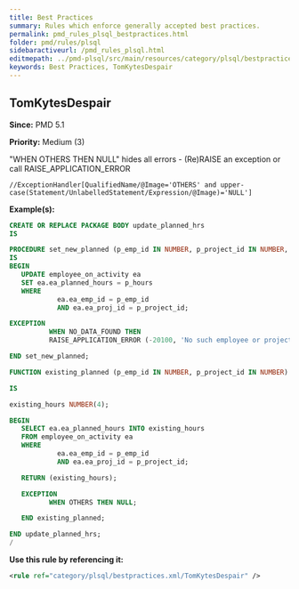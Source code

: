 ```yaml
---
title: Best Practices
summary: Rules which enforce generally accepted best practices.
permalink: pmd_rules_plsql_bestpractices.html
folder: pmd/rules/plsql
sidebaractiveurl: /pmd_rules_plsql.html
editmepath: ../pmd-plsql/src/main/resources/category/plsql/bestpractices.xml
keywords: Best Practices, TomKytesDespair
---
```

## TomKytesDespair

**Since:** PMD 5.1

**Priority:** Medium (3)

"WHEN OTHERS THEN NULL" hides all errors - (Re)RAISE an exception or call RAISE_APPLICATION_ERROR

```
//ExceptionHandler[QualifiedName/@Image='OTHERS' and upper-case(Statement/UnlabelledStatement/Expression/@Image)='NULL']
```

**Example(s):**

``` sql
CREATE OR REPLACE PACKAGE BODY update_planned_hrs
IS

PROCEDURE set_new_planned (p_emp_id IN NUMBER, p_project_id IN NUMBER, p_hours IN NUMBER)
IS
BEGIN
   UPDATE employee_on_activity ea
   SET ea.ea_planned_hours = p_hours
   WHERE
            ea.ea_emp_id = p_emp_id
            AND ea.ea_proj_id = p_project_id;

EXCEPTION
          WHEN NO_DATA_FOUND THEN
          RAISE_APPLICATION_ERROR (-20100, 'No such employee or project');

END set_new_planned;

FUNCTION existing_planned (p_emp_id IN NUMBER, p_project_id IN NUMBER) RETURN NUMBER

IS

existing_hours NUMBER(4);

BEGIN
   SELECT ea.ea_planned_hours INTO existing_hours
   FROM employee_on_activity ea
   WHERE
            ea.ea_emp_id = p_emp_id
            AND ea.ea_proj_id = p_project_id;

   RETURN (existing_hours);

   EXCEPTION
          WHEN OTHERS THEN NULL;

   END existing_planned;

END update_planned_hrs;
/
```

**Use this rule by referencing it:**
``` xml
<rule ref="category/plsql/bestpractices.xml/TomKytesDespair" />
```

